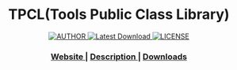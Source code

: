 <h1 align="center">TPCL(Tools Public Class Library)</h1>


<div align="center">
  <a href="mailto:3245567560@qq.com">
    <img src="https://img.shields.io/badge/AUTHOR-Cloudwhile-brightgreen" alt="AUTHOR">
  </a>
  <a href="https://github.com/Cloudwhile/TPCL/releases/latest">
    <img src="https://img.shields.io/badge/VERSION-v0.0.1.6001_Alpha.1-ff69b4" alt="Latest Download">
  </a>
  <a href="https://github.com/Cloudwhile/TPCL/blob/master/LICENSE">
    <img src="https://img.shields.io/badge/LICENSE-Apache_2.0-blue" alt="LICENSE">
  </a>
</div>

<div align="center">
  <h3>
    <a href="https://www.dofozero.top/tpcltools-public-class-library-for-cpp/">
      Website
    </a>
    <span> | </span>
    <a href="https://github.com/Cloudwhile/TPCL/#tpcltools-public-class-library">
      Description
    </a>
    <span> | </span>
    <a href="https://github.com/Cloudwhile/TPCL/releases/tag/v0.0.1.6001-Alpha.1">
      Downloads
    </a>
  </h3>
</div>
